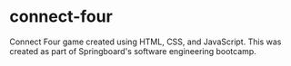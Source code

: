 # connect-four
Connect Four game created using HTML, CSS, and JavaScript. This was created as part of Springboard's software engineering bootcamp.
